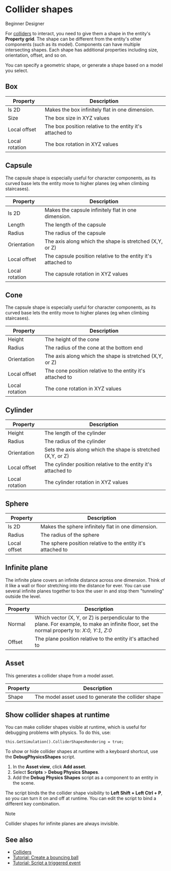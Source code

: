 # Collider shapes

<span class="label label-doc-level">Beginner</span>
<span class="label label-doc-audience">Designer</span>

For [colliders](colliders.md) to interact, you need to give them a shape in the entity's **Property grid**.
The shape can be different from the entity's other components (such as its model).
Components can have multiple intersecting shapes.
Each shape has additional properties including size, orientation, offset, and so on.

You can specify a geometric shape, or generate a shape based on a model you select.

## Box

| Property       | Description |
| -------------- |-------------| 
| Is 2D | Makes the box infinitely flat in one dimension. |
| Size    | The box size in XYZ values |
| Local offset     | The box position relative to the entity it's attached to|
| Local rotation      | The box rotation in XYZ values|

## Capsule

The capsule shape is especially useful for character components, as its curved base lets the entity move to higher planes (eg when climbing staircases).

| Property       | Description |
| -------------- |-------------| 
| Is 2D | Makes the capsule infinitely flat in one dimension.|
| Length | The length of the capsule|
| Radius | The radius of the capsule|
| Orientation | The axis along which the shape is stretched (X,Y, or Z)|
| Local offset     | The capsule position relative to the entity it's attached to|
| Local rotation      | The capsule rotation in XYZ values|

## Cone

The capsule shape is especially useful for character components, as its curved base lets the entity move to higher planes (eg when climbing staircases).

| Property       | Description |
| -------------- |-------------| 
| Height | The height of the cone|
| Radius | The radius of the cone at the bottom end|
| Orientation | The axis along which the shape is stretched (X,Y, or Z)|
| Local offset     | The cone position relative to the entity it's attached to|
| Local rotation      | The cone rotation in XYZ values|

## Cylinder

| Property       | Description |
| -------------- |-------------| 
| Height | The length of the cylinder|
| Radius | The radius of the cylinder|
| Orientation | Sets the axis along which the shape is stretched (X,Y, or Z)|
| Local offset     | The cylinder position relative to the entity it's attached to|
| Local rotation      | The cylinder  rotation in XYZ values|

## Sphere

| Property       | Description |
| -------------- |-------------| 
| Is 2D | Makes the sphere infinitely flat in one dimension. |
| Radius | The radius of the sphere|
| Local offset     | The sphere position relative to the entity it's attached to|

## Infinite plane

The infinite plane covers an infinite distance across one dimension. Think of it like a wall or floor stretching into the distance for ever. You can use several infinite planes together to box the user in and stop them "tunneling" outside the level.

| Property       | Description |
| -------------- |-------------| 
| Normal  | Which vector (X, Y, or Z) is perpendicular to the plane. For example, to make an infinite floor, set the normal property to: _X:0, Y:1, Z:0_ |
| Offset     | The plane position relative to the entity it's attached to|

## Asset

This generates a collider shape from a model asset.

| Property       | Description |
| -------------- |-------------| 
| Shape | The model asset used to generate the collider shape

## Show collider shapes at runtime
You can make collider shapes visible at runtime, which is useful for debugging problems with physics. To do this, use:

``
this.GetSimulation().ColliderShapesRendering = true;
``

To show or hide collider shapes at runtime with a keyboard shortcut, use the **DebugPhysicsShapes** script.

1. In the **Asset view**, click **Add asset**.
2. Select **Scripts** > **Debug Physics Shapes**.
3. Add the **Debug Physics Shapes** script as a component to an entity in the scene.

The script binds the the collider shape visibility to **Left Shift + Left Ctrl + P**, so you can turn it on and off at runtime. You can edit the script to bind a different key combination.

> [!Note]
> Collider shapes for infinite planes are always invisible.

## See also
* [Colliders](index.md)
* [Tutorial: Create a bouncing ball](../tutorials/create-a-bouncing-ball.md)
* [Tutorial: Script a triggered event](../tutorials/script-a-triggered-event.md)